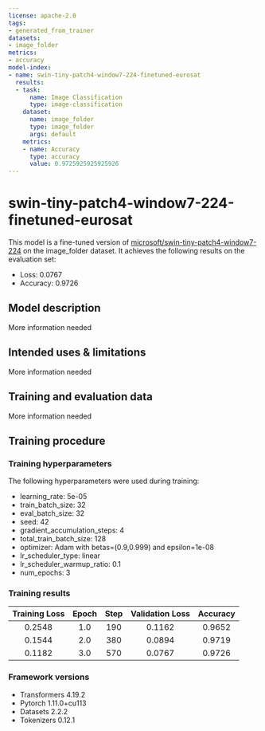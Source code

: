 ```yaml
---
license: apache-2.0
tags:
- generated_from_trainer
datasets:
- image_folder
metrics:
- accuracy
model-index:
- name: swin-tiny-patch4-window7-224-finetuned-eurosat
  results:
  - task:
      name: Image Classification
      type: image-classification
    dataset:
      name: image_folder
      type: image_folder
      args: default
    metrics:
    - name: Accuracy
      type: accuracy
      value: 0.9725925925925926
---
```


<!-- This model card has been generated automatically according to the information the Trainer had access to. You
should probably proofread and complete it, then remove this comment. -->

# swin-tiny-patch4-window7-224-finetuned-eurosat

This model is a fine-tuned version of [microsoft/swin-tiny-patch4-window7-224](https://huggingface.co/microsoft/swin-tiny-patch4-window7-224) on the image_folder dataset.
It achieves the following results on the evaluation set:
- Loss: 0.0767
- Accuracy: 0.9726

## Model description

More information needed

## Intended uses & limitations

More information needed

## Training and evaluation data

More information needed

## Training procedure

### Training hyperparameters

The following hyperparameters were used during training:
- learning_rate: 5e-05
- train_batch_size: 32
- eval_batch_size: 32
- seed: 42
- gradient_accumulation_steps: 4
- total_train_batch_size: 128
- optimizer: Adam with betas=(0.9,0.999) and epsilon=1e-08
- lr_scheduler_type: linear
- lr_scheduler_warmup_ratio: 0.1
- num_epochs: 3

### Training results

| Training Loss | Epoch | Step | Validation Loss | Accuracy |
|:-------------:|:-----:|:----:|:---------------:|:--------:|
| 0.2548        | 1.0   | 190  | 0.1162          | 0.9652   |
| 0.1544        | 2.0   | 380  | 0.0894          | 0.9719   |
| 0.1182        | 3.0   | 570  | 0.0767          | 0.9726   |


### Framework versions

- Transformers 4.19.2
- Pytorch 1.11.0+cu113
- Datasets 2.2.2
- Tokenizers 0.12.1
